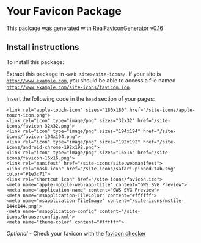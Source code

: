 # Your Favicon Package

This package was generated with [RealFaviconGenerator](https://realfavicongenerator.net/) [v0.16](https://realfavicongenerator.net/change_log#v0.16)

## Install instructions

To install this package:

Extract this package in <code>&lt;web site&gt;/site-icons/</code>. If your site is <code>http://www.example.com</code>, you should be able to access a file named <code>http://www.example.com/site-icons/favicon.ico</code>.

Insert the following code in the `head` section of your pages:

    <link rel="apple-touch-icon" sizes="180x180" href="/site-icons/apple-touch-icon.png">
    <link rel="icon" type="image/png" sizes="32x32" href="/site-icons/favicon-32x32.png">
    <link rel="icon" type="image/png" sizes="194x194" href="/site-icons/favicon-194x194.png">
    <link rel="icon" type="image/png" sizes="192x192" href="/site-icons/android-chrome-192x192.png">
    <link rel="icon" type="image/png" sizes="16x16" href="/site-icons/favicon-16x16.png">
    <link rel="manifest" href="/site-icons/site.webmanifest">
    <link rel="mask-icon" href="/site-icons/safari-pinned-tab.svg" color="#1e3c71">
    <link rel="shortcut icon" href="/site-icons/favicon.ico">
    <meta name="apple-mobile-web-app-title" content="GWS SVG Preview">
    <meta name="application-name" content="GWS SVG Preview">
    <meta name="msapplication-TileColor" content="#ffffff">
    <meta name="msapplication-TileImage" content="/site-icons/mstile-144x144.png">
    <meta name="msapplication-config" content="/site-icons/browserconfig.xml">
    <meta name="theme-color" content="#ffffff">

*Optional* - Check your favicon with the [favicon checker](https://realfavicongenerator.net/favicon_checker)